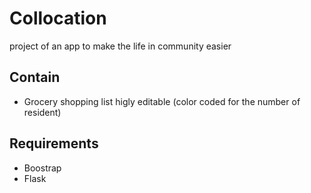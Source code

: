 # Collocation
project of an app to make the life in community easier

## Contain
 - Grocery shopping list higly editable (color coded for the number of resident)

## Requirements
 - Boostrap
 - Flask
